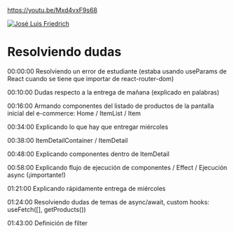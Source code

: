 
https://youtu.be/Mxd4vxF9s68

[![José Luis Friedrich](https://img.youtube.com/vi/Mxd4vxF9s68/0.jpg)](https://youtu.be/Mxd4vxF9s68)

# Resolviendo dudas

00:00:00 Resolviendo un error de estudiante (estaba usando useParams de React cuando se tiene que importar de react-router-dom)

00:10:00 Dudas respecto a la entrega de mañana (explicado en palabras)

00:16:00 Armando componentes del listado de productos de la pantalla inicial del e-commerce: Home / ItemList / Item

00:34:00 Explicando lo que hay que entregar miércoles

00:38:00 ItemDetailContainer / ItemDetail

00:48:00 Explicando componentes dentro de ItemDetail

00:58:00 Explicando flujo de ejecución de componentes / Effect / Ejecución async (¡importante!)

01:21:00 Explicando rápidamente entrega de miércoles

01:24:00 Resolviendo dudas de temas de async/await, custom hooks: useFetch([], getProducts())

01:43:00 Definición de filter

